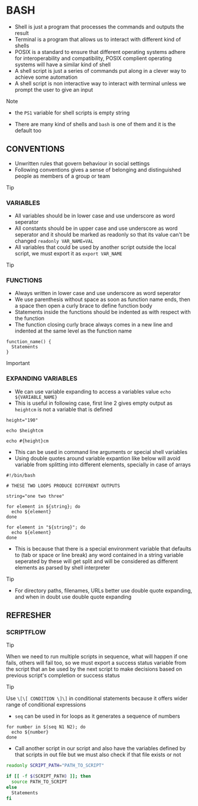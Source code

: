 # BASH
* Shell is just a program that processes the commands and outputs the result
* Terminal is a program that allows us to interact with different kind of shells
* POSIX is a standard to ensure that different operating systems adhere for interoperability and compatibility, POSIX complient operating systems will have a similar kind of shell
* A shell script is just a series of commands put along in a clever way to achieve some automation
* A shell script is non interactive way to interact with terminal unless we prompt the user to give an input

> [!NOTE]
> * the `PS1` variable for shell scripts is empty string

* There are many kind of shells and `bash` is one of them and it is the default too

## CONVENTIONS
* Unwritten rules that govern behaviour in social settings
* Following conventions gives a sense of belonging and distinguished people as members of a group or team

> [!TIP]
> ### VARIABLES
> * All variables should be in lower case and use underscore as word seperator
> * All constants should be in upper case and use underscore as word seperator and it should be marked as readonly so that its value can't be changed `readonly VAR_NAME=VAL`
> * All variables that could be used by another script outside the local script, we must export it as `export VAR_NAME`

> [!TIP]
> ### FUNCTIONS
> * Always written in lower case and use underscore as word seperator
> * We use parenthesis without space as soon as function name ends, then a space then open a curly brace to define function body
> * Statements inside the functions should be indented as with respect with the function
> * The function closing curly brace always comes in a new line and indented at the same level as the function name
> ```
> function_name() {
>   Statements
> }
> ```

> [!IMPORTANT]
> ### EXPANDING VARIABLES
> * We can use variable expanding to access a variables value `echo ${VARIABLE_NAME}`
> * This is useful in following case, first line 2 gives empty output as `heightcm` is not a variable that is defined
> ```
> height="190"
> 
> echo $heightcm
> 
> echo #{height}cm
> ```
> * This can be used in command line arguments or special shell variables
> * Using double quotes around variable expantion like below will avoid variable from splitting into different elements, specially in case of arrays
> ```
> #!/bin/bash
>
> # THESE TWO LOOPS PRODUCE DIFFERENT OUTPUTS
>
> string="one two three"
>
> for element in ${string}; do
>   echo ${element}
> done
>
> for element in "${string}"; do
>   echo ${element}
> done
> ```
> * This is because that there is a special environment variable that defaults to (tab or space or line break) any word contained in a string variable seperated by these will get split and will be considered as different elements as parsed by shell interpreter

> [!TIP]
> * For directory paths, filenames, URLs better use double quote expanding, and when in doubt use double quote expanding

## REFRESHER
### SCRIPTFLOW
> [!TIP]
> When we need to run multiple scripts in sequence, what will happen if one fails, others will fail too, so we must export a success status variable from the script that an be used by the next script to make decisions based on previous script's completion or success status

> [!TIP]
> Use `\[\[ CONDITION \]\]` in conditional statements because it offers wider range of conditional expressions

* `seq` can be used in for loops as it generates a sequence of numbers
```
for number in $(seq N1 N2); do
  echo ${number}
done
```

* Call another script in our script and also have the variables defined by that scripts in out file but we must also check if that file exists or not
```bash
readonly SCRIPT_PATH="PATH_TO_SCRIPT"

if [[ -f $(SCRIPT_PATH) ]]; then
  source PATH_TO_SCRIPT
else
  Statements
fi
```
